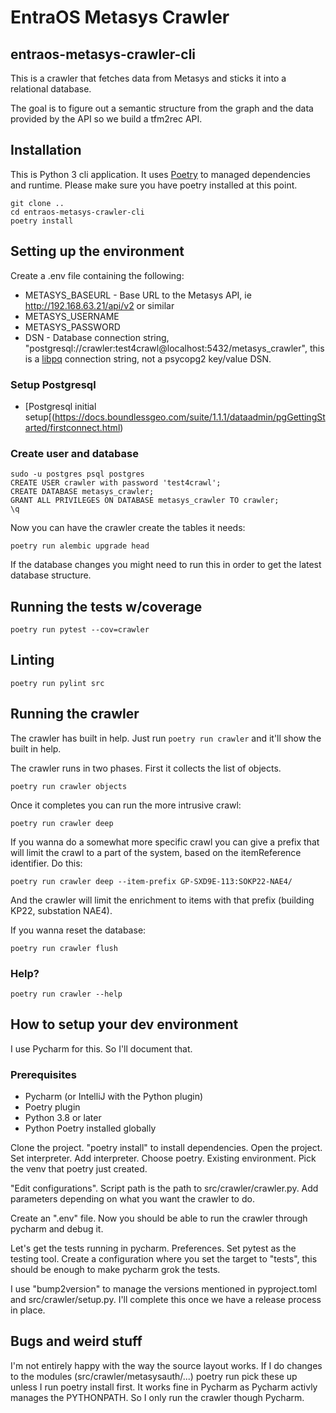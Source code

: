 # EntraOS Metasys Crawler 
## entraos-metasys-crawler-cli


This is a crawler that fetches data from Metasys and sticks it into a 
relational database.

The goal is to figure out a semantic structure from the graph and the data provided 
by the API so we build a tfm2rec API.


## Installation

This is Python 3 cli application. It uses [Poetry](https://python-poetry.org/) to managed dependencies and runtime.
Please make sure you have poetry installed at this point.

```shell script
git clone ..
cd entraos-metasys-crawler-cli
poetry install
```

## Setting up the environment

Create a .env file containing the following:
 * METASYS_BASEURL - Base URL to the Metasys API, ie http://192.168.63.21/api/v2 or similar
 * METASYS_USERNAME
 * METASYS_PASSWORD
 * DSN - Database connection string, "postgresql://crawler:test4crawl@localhost:5432/metasys_crawler", this is a [libpq](https://www.postgresql.org/docs/11/libpq-connect.html) connection string, not a psycopg2 key/value DSN.

### Setup Postgresql
 * [Postgresql initial setup[(https://docs.boundlessgeo.com/suite/1.1.1/dataadmin/pgGettingStarted/firstconnect.html)

### Create user and database
 
```
sudo -u postgres psql postgres
CREATE USER crawler with password 'test4crawl';
CREATE DATABASE metasys_crawler;
GRANT ALL PRIVILEGES ON DATABASE metasys_crawler TO crawler;
\q
```

Now you can have the crawler create the tables it needs:
```shell script
poetry run alembic upgrade head
```
If the database changes you might need to run this in order to get the
latest database structure.

## Running the tests w/coverage
```
poetry run pytest --cov=crawler
```

## Linting
```
poetry run pylint src
```

## Running the crawler

The crawler has built in help. Just run 
```poetry run crawler```
and it'll show the built in help.

The crawler runs in two phases. First it collects the list of objects.
```
poetry run crawler objects
```

Once it completes you can run the more intrusive crawl:
```
poetry run crawler deep
```
If you wanna do a somewhat more specific crawl you can give a prefix that will limit the crawl to a part of the system, 
based on the itemReference identifier. Do this:
```
poetry run crawler deep --item-prefix GP-SXD9E-113:SOKP22-NAE4/
```
And the crawler will limit the enrichment to items with that prefix (building KP22, substation NAE4).

If you wanna reset the database:
```
poetry run crawler flush
```

### Help?
```shell script
poetry run crawler --help
```

## How to setup your dev environment

I use Pycharm for this. So I'll document that.

### Prerequisites
 * Pycharm (or IntelliJ with the Python plugin)
 * Poetry plugin
 * Python 3.8 or later
 * Python Poetry installed globally
 
Clone the project. "poetry install" to install dependencies.
Open the project. Set interpreter. Add interpreter. 
Choose poetry. Existing environment. 
Pick the venv that poetry just created.


"Edit configurations". Script path is the path to src/crawler/crawler.py.
Add parameters depending on what you want the crawler to do.

Create an ".env" file.
Now you should be able to run the crawler through pycharm and debug it.

Let's get the tests running in pycharm.
Preferences. Set pytest as the testing tool. Create a configuration
where you set the target to "tests", this should be enough to make
pycharm grok the tests.

I use "bump2version" to manage the versions mentioned in pyproject.toml
and src/crawler/setup.py. I'll complete this once we have a release
process in place.

## Bugs and weird stuff

I'm not entirely happy with the way the source layout works. If I do 
changes to the modules (src/crawler/metasysauth/...) poetry run pick these
up unless I run poetry install first. It works fine in Pycharm as Pycharm
activly manages the PYTHONPATH. So I only run the crawler though Pycharm.

